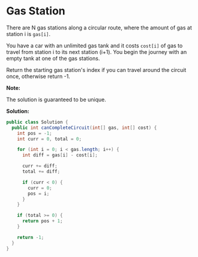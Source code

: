 # Gas Station

There are N gas stations along a circular route, where the amount of gas at station i is `gas[i]`.

You have a car with an unlimited gas tank and it costs `cost[i]` of gas to travel from station i to its next station (i+1). You begin the journey with an empty tank at one of the gas stations.

Return the starting gas station's index if you can travel around the circuit once, otherwise return -1.

**Note:**

The solution is guaranteed to be unique.

**Solution:**
```java
public class Solution {
  public int canCompleteCircuit(int[] gas, int[] cost) {
    int pos = -1;
    int curr = 0, total = 0;

    for (int i = 0; i < gas.length; i++) {
      int diff = gas[i] - cost[i];

      curr += diff;
      total += diff;

      if (curr < 0) {
        curr = 0;
        pos = i;
      }
    }

    if (total >= 0) {
      return pos + 1;
    }

    return -1;
  }
}
```